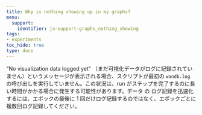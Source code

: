 ```yaml
---
title: Why is nothing showing up in my graphs?
menu:
  support:
    identifier: ja-support-graphs_nothing_showing
tags:
- experiments
toc_hide: true
type: docs
---
```


"No visualization data logged yet" （まだ可視化データがログに記録されていません）というメッセージが表示される場合、スクリプトが最初の `wandb.log` の呼び出しを実行していません。この状況は、run がステップを完了するのに長い時間がかかる場合に発生する可能性があります。データ の ログ記録を迅速化するには、エポックの最後に 1 回だけログ記録するのではなく、エポックごとに複数回ログ記録してください。
